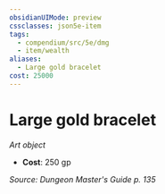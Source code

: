 ```yaml
---
obsidianUIMode: preview
cssclasses: json5e-item
tags:
  - compendium/src/5e/dmg
  - item/wealth
aliases:
  - Large gold bracelet
cost: 25000
---
```

# Large gold bracelet
*Art object*  

- **Cost**: 250 gp

*Source: Dungeon Master's Guide p. 135*
